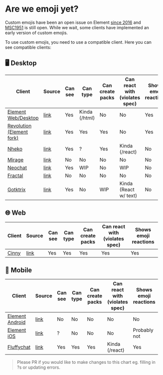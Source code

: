 # Are we emoji yet?

Custom emojis have been an open issue on Element [since 2016](https://github.com/vector-im/element-web/issues/2648) and [MSC1951](https://github.com/matrix-org/matrix-doc/pull/1951) is still open. While we wait, some clients have implemented an early version of custom emojis.

To use custom emojis, you need to use a compatible client. Here you can see compatible clients:


## 🖥️ Desktop

| Client | Source | Can see | Can type | Can create packs | Can react with (violates spec) | Shows emoji reactions |
|-|-|-|-|-|-|-|
| [Element Web/Desktop](https://element.io/) | [link](https://github.com/vector-im/element-web/) | Yes | Kinda (/html) | No | No | Yes |
| [Revolution (Element fork)](https://revolution-dev.nyaaori.cat/) | [link](https://git.sorunome.de/revolution/revolution-web)| Yes | Yes | Yes | No | Yes |
| [Nheko](https://nheko-reborn.github.io/) | [link](https://github.com/Nheko-Reborn/nheko) | Yes | ? | Yes | Kinda (/react) | No |
| [Mirage](https://matrix.org/docs/projects/client/mirage) | [link](https://github.com/mirukana/mirage) | No | No | No | No | No |
| [Neochat](http://apps.kde.org/en/neochat) | [link](https://invent.kde.org/network/neochat) | Yes | WIP | No | WIP | No |
| [Fractal](https://wiki.gnome.org/Apps/Fractal) | [link](https://gitlab.gnome.org/GNOME/fractal) | No | No | No | No | No |
| [Gotktrix](https://matrix.org/docs/projects/client/gotktrix) | [link](https://github.com/diamondburned/gotktrix) | Yes | No | WIP | Kinda (React w/ text) | No |

## 🌐 Web

| Client | Source | Can see | Can type | Can create packs | Can react with (violates spec) | Shows emoji reactions |
|-|-|-|-|-|-|-|
| [Cinny](https://cinny.in/) | [link](https://github.com/ajbura/cinny) | Yes | Yes | Yes | Yes | Yes |

## 📱 Mobile

| Client | Source | Can see | Can type | Can create packs | Can react with (violates spec) | Shows emoji reactions |
|-|-|-|-|-|-|-|
| [Element Android](https://matrix.org/docs/projects/client/element-android) | [link](https://github.com/vector-im/element-android) | No | No | No | No | No |
| [Element iOS](https://matrix.org/docs/projects/client/element-ios) | [link](https://github.com/vector-im/element-ios) | ? | No | No | No | Probably not |
| [Fluffychat](https://fluffychat.im/) | [link](https://gitlab.com/famedly/fluffychat) | Yes | Yes | Yes | Kinda (/react) | Yes


>Please PR if you would like to make changes to this chart eg. filling in ?s or updating errors.
